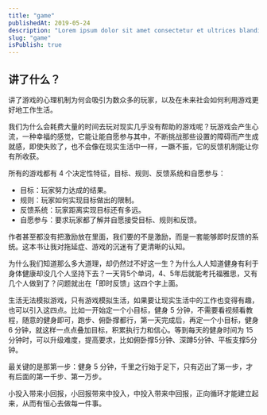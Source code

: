 ```yaml
---
title: "game"
publishedAt: 2019-05-24
description: "Lorem ipsum dolor sit amet consectetur et ultrices blandit neque ege435345 234234324 234234234 234234324 234234234 234234234 234234234 234234234 23423"
slug: "game"
isPublish: true
---
```


## 讲了什么？

讲了游戏的心理机制为何会吸引为数众多的玩家，以及在未来社会如何利用游戏更好地工作生活。

我们为什么会耗费大量的时间去玩对现实几乎没有帮助的游戏呢？玩游戏会产生心流，一种幸福的感觉，它能让能自愿参与其中，不断挑战那些设置的障碍而产生成就感，即使失败了，也不会像在现实生活中一样，一蹶不振，它的反馈机制能让你有所收获。

所有的游戏都有 4 个决定性特征，目标、规则、反馈系统和自愿参与：
* 目标：玩家努力达成的结果。
* 规则：玩家如何实现目标做出的限制。
* 反馈系统：玩家距离实现目标还有多远。
* 自愿参与：要求玩家都了解并自愿接受目标、规则和反馈。

作者甚至都没有把激励放在里面，我们要的不是激励，而是一套能够即时反馈的系统。这本书让我对拖延症、游戏的沉迷有了更清晰的认知。

为什么我们知道那么多大道理，却仍然过不好这一生？为什么人人知道健身有利于身体健康却没几个人坚持下去？一天背5个单词，4、5年后就能考托福雅思，又有几个人做到了？问题就出在「即时反馈」这四个字上面。

生活无法模拟游戏，只有游戏模拟生活，如果要让现实生活中的工作也变得有趣，也可以引入这四点。比如一开始定一个小目标，健身 5 分钟，不需要看视频看教程，随意的健身即可，跑步、俯卧撑都行，第一天完成后，再定一个小目标，健身 6 分钟，就这样一点点叠加目标，积累执行力和信心。等到每天的健身时间为 15 分钟时，可以升级难度，提高要求，比如俯卧撑5分钟、深蹲5分钟、平板支撑5分钟。

最关键的是那第一步：健身 5 分钟，千里之行始于足下，只有迈出了第一步，才有后面的第一千步、第一万步。

小投入带来小回报，小回报带来中投入，中投入带来中回报，正向循环才能建立起来，从而有恒心去做每一件事。
